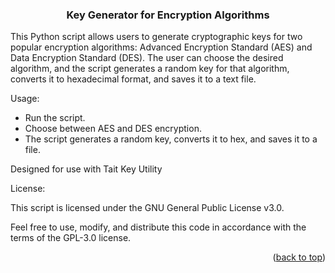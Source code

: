 <h3 align="center">
Key Generator for Encryption Algorithms</h3>



















</div>








This Python script allows users to generate cryptographic keys for two popular encryption algorithms: Advanced Encryption Standard (AES) and Data Encryption Standard (DES). The user can choose the desired algorithm, and the script generates a random key for that algorithm, converts it to hexadecimal format, and saves it to a text file.

Usage:

- Run the script.
- Choose between AES and DES encryption.
- The script generates a random key, converts it to hex, and saves it to a file.

Designed for use with Tait Key Utility

License:

This script is licensed under the GNU General Public License v3.0.

Feel free to use, modify, and distribute this code in accordance with the terms of the GPL-3.0 license.













<p align="right">(<a href="#readme-top">back to top</a>)</p>




















